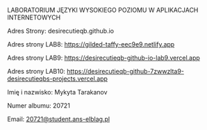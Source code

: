 LABORATORIUM JĘZYKI WYSOKIEGO POZIOMU W APLIKACJACH INTERNETOWYCH

Adres Strony: desirecutieqb.github.io

Adres strony LAB8: https://gilded-taffy-eec9e9.netlify.app

Adres strony LAB9: https://desirecutieqb-github-io-lab9.vercel.app

Adres strony LAB10: https://desirecutieqb-github-7zwwzlta9-desirecutieqbs-projects.vercel.app

Imię i nazwisko: Mykyta Tarakanov

Numer albumu: 20721

Email: 20721@student.ans-elblag.pl


